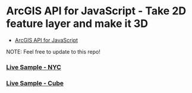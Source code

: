 # ArcGIS API for JavaScript - Take 2D feature layer and make it 3D

* [ArcGIS API for JavaScript](https://developers.arcgis.com/javascript/beta/)

NOTE: Feel free to update to this repo!

### [Live Sample - NYC](http://esri.github.io/developer-support/web-js/4.x/extrude/nyc.html)
### [Live Sample - Cube](http://esri.github.io/developer-support/web-js/4.x/extrude/cube.html)
